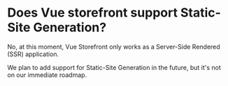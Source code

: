 # Does Vue storefront support Static-Site Generation?

No, at this moment, Vue Storefront only works as a Server-Side Rendered (SSR) application.

We plan to add support for Static-Site Generation in the future, but it's not on our immediate roadmap.
